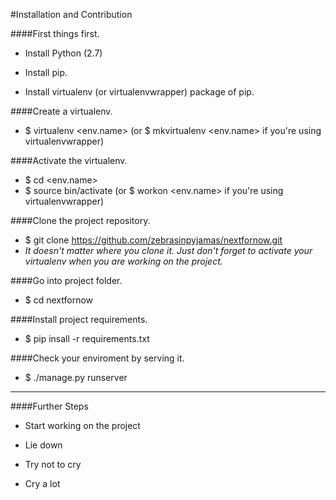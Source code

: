 #Installation and Contribution

####First things first.
- Install Python (2.7)

- Install pip.

- Install virtualenv (or virtualenvwrapper) package of pip.

####Create a virtualenv.

- $ virtualenv <env.name> (or $ mkvirtualenv <env.name> if you're using virtualenvwrapper)

####Activate the virtualenv.
- $ cd <env.name>
- $ source bin/activate (or $ workon <env.name> if you're using virtualenvwrapper)

####Clone the project repository. 
- $ git clone https://github.com/zebrasinpyjamas/nextfornow.git
- *It doesn't matter where you clone it. Just don't forget to activate your virtualenv when you are working on the project.*

####Go into project folder.
- $ cd nextfornow

####Install project requirements.
- $ pip insall -r requirements.txt

####Check your enviroment by serving it.
- $ ./manage.py runserver

---

####Further Steps
- Start working on the project

- Lie down

- Try not to cry

- Cry a lot